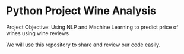 # Python Project Wine Analysis

Project Objective:
Using NLP and Machine Learning to predict price of wines using wine reviews

We will use this repository to share and review our code easily.

